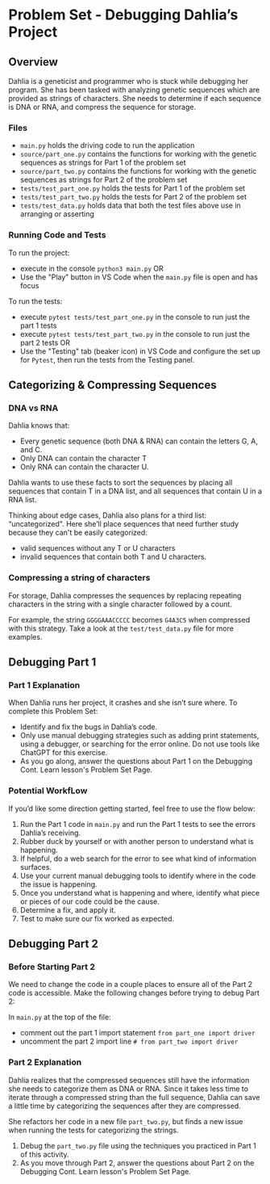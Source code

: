 # Problem Set - Debugging Dahlia’s Project

## Overview 

Dahlia is a geneticist and programmer who is stuck while debugging her program. She has been tasked with analyzing genetic sequences which are provided as strings of characters. She needs to determine if each sequence is DNA or RNA, and compress the sequence for storage. 

### Files

- `main.py` holds the driving code to run the application
- `source/part_one.py` contains the functions for working with the genetic sequences as strings for Part 1 of the problem set
- `source/part_two.py` contains the functions for working with the genetic sequences as strings for Part 2 of the problem set
- `tests/test_part_one.py` holds the tests for Part 1 of the problem set
- `tests/test_part_two.py` holds the tests for Part 2 of the problem set
- `tests/test_data.py` holds data that both the test files above use in arranging or asserting

### Running Code and Tests

To run the project: 
- execute in the console `python3 main.py` 
OR
- Use the "Play" button in VS Code when the `main.py` file is open and has focus

To run the tests: 
- execute `pytest tests/test_part_one.py` in the console to run just the part 1 tests
- execute `pytest tests/test_part_two.py` in the console to run just the part 2 tests
OR
- Use the "Testing" tab (beaker icon) in VS Code and configure the set up for `Pytest`, then run the tests from the Testing panel.

## Categorizing & Compressing Sequences

### DNA vs RNA

Dahlia knows that:
- Every genetic sequence (both DNA & RNA) can contain the letters G, A, and C. 
- Only DNA can contain the character T 
- Only RNA can contain the character U.

Dahlia wants to use these facts to sort the sequences by placing all sequences that contain T in a DNA list, and all sequences that contain U in a RNA list. 

Thinking about edge cases, Dahlia also plans for a third list: “uncategorized". Here she’ll place sequences that need further study because they can't be easily categorized: 
- valid sequences without any T or U characters
- invalid sequences that contain both T and U characters. 

### Compressing a string of characters

For storage, Dahlia compresses the sequences by replacing repeating characters in the string with a single character followed by a count. 

For example, the string `GGGGAAACCCCC` becomes `G4A3C5` when compressed with this strategy. Take a look at the `test/test_data.py` file for more examples.

## Debugging Part 1

### Part 1 Explanation

When Dahlia runs her project, it crashes and she isn’t sure where. To complete this Problem Set:
- Identify and fix the bugs in Dahlia’s code.
- Only use manual debugging strategies such as adding print statements, using a debugger, or searching for the error online. Do not use tools like ChatGPT for this exercise.
- As you go along, answer the questions about Part 1 on the Debugging Cont. Learn lesson's Problem Set Page.

### Potential WorkfLow

If you’d like some direction getting started, feel free to use the flow below:
1. Run the Part 1 code in `main.py` and run the Part 1 tests to see the errors Dahlia’s receiving.
2. Rubber duck by yourself or with another person to understand what is happening.
3. If helpful, do a web search for the error to see what kind of information surfaces. 
4. Use your current manual debugging tools to identify where in the code the issue is happening.
5. Once you understand what is happening and where, identify what piece or pieces of our code could be the cause.
6. Determine a fix, and apply it.
7. Test to make sure our fix worked as expected.

## Debugging Part 2

### Before Starting Part 2

We need to change the code in a couple places to ensure all of the Part 2 code is accessible.
Make the following changes before trying to debug Part 2:

In `main.py` at the top of the file:
   - comment out the part 1 import statement `from part_one import driver`
   - uncomment the part 2 import line `# from part_two import driver`

### Part 2 Explanation

Dahlia realizes that the compressed sequences still have the information she needs to categorize them as DNA or RNA. Since it takes less time to iterate through a compressed string than the full sequence, Dahlia can save a little time by categorizing the sequences after they are compressed. 

She refactors her code in a new file `part_two.py`, but finds a new issue when running the tests for categorizing the strings. 
1. Debug the `part_two.py` file using the techniques you practiced in Part 1 of this activity. 
2. As you move through Part 2, answer the questions about Part 2 on the Debugging Cont. Learn lesson's Problem Set Page. 